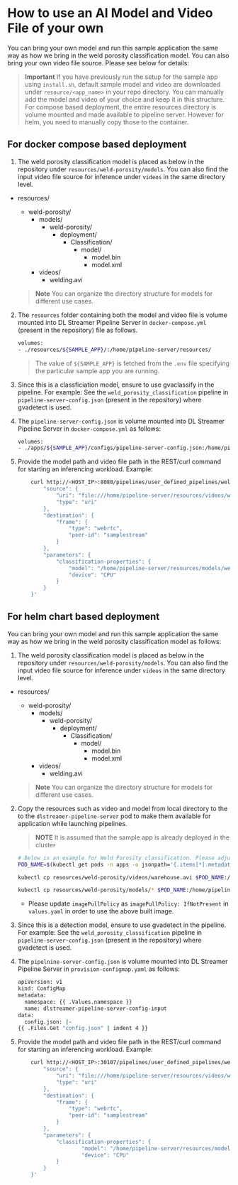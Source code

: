 # How to use an AI Model and Video File of your own


You can bring your own model and run this sample application the same way as how we bring in the weld porosity classification model. You can also bring your own video file source. Please see below for details:
>**Important** If you have previously run the setup for the sample app using `install.sh`, default sample model and video are downloaded under `resource/<app_name>` in your repo directory. You can manually add the model and video of your choice and keep it in this structure. 
For compose based deployment, the entire resources directory is volume mounted and made available to pipeline server. However for helm, you need to manually copy those to the container.

## For docker compose based deployment

1. The weld porosity classification model is placed as below in the repository under  `resources/weld-porosity/models`. You can also find the input video file source for inference under `videos` in the same directory level.

- resources/
  - weld-porosity/
    - models/
        - weld-porosity/
            - deployment/
                - Classification/
                    - model/
                        - model.bin
                        - model.xml
    - videos/
        - welding.avi

   > **Note**
   > You can organize the directory structure for models for different use cases.


2. The `resources` folder containing both the model and video file is volume mounted into DL Streamer Pipeline Server in `docker-compose.yml` (present in the repository) file as follows.
    ```sh
    volumes:
    - ./resources/${SAMPLE_APP}/:/home/pipeline-server/resources/
    ```
    > The value of `${SAMPLE_APP}` is fetched from the `.env` file specifying the particular sample app you are running.

3. Since this is a classficiation model, ensure to use gvaclassify in the pipeline. For example: See the `weld_porosity_classification` pipeline in `pipeline-server-config.json` (present in the repository) where gvadetect is used.

4. The `pipeline-server-config.json` is volume mounted into DL Streamer Pipeline Server in `docker-compose.yml` as follows:

    ```sh
    volumes:
    - ./apps/${SAMPLE_APP}/configs/pipeline-server-config.json:/home/pipeline-server/config.json
    ```

4. Provide the model path and video file path in the REST/curl command for starting an inferencing workload. Example:
    ```sh
        curl http://<HOST_IP>:8080/pipelines/user_defined_pipelines/weld_porosity_classification -X POST -H 'Content-Type: application/json' -d '{
            "source": {
                "uri": "file:///home/pipeline-server/resources/videos/welding.avi",
                "type": "uri"
            },
            "destination": {
                "frame": {
                    "type": "webrtc",
                    "peer-id": "samplestream"
                }
            },
            "parameters": {
                "classification-properties": {
                    "model": "/home/pipeline-server/resources/models/weld-porosity/deployment/Classification/model/model.xml",
                    "device": "CPU"
                }
            }
        }'
    ```

## For helm chart based deployment

You can bring your own model and run this sample application the same way as how we bring in the weld porosity classification model as follows:

1. The weld porosity classification model is placed as below in the repository under `resources/weld-porosity/models`. You can also find the input video file source for inference under `videos` in the same directory level.

- resources/
  - weld-porosity/
    - models/
        - weld-porosity/
            - deployment/
                - Classification/
                    - model/
                        - model.bin
                        - model.xml
    - videos/
        - welding.avi

   > **Note**
   > You can organize the directory structure for models for different use cases.


2. Copy the resources such as video and model from local directory to the to the `dlstreamer-pipeline-server` pod to make them available for application while launching pipelines.
    > **NOTE** It is assumed that the sample app is already deployed in the cluster
    ```sh
    # Below is an example for Weld Porosity classification. Please adjust the source path of models and videos appropriately for other sample applications.
    POD_NAME=$(kubectl get pods -n apps -o jsonpath='{.items[*].metadata.name}' | tr ' ' '\n' | grep deployment-dlstreamer-pipeline-server | head -n 1)

    kubectl cp resources/weld-porosity/videos/warehouse.avi $POD_NAME:/home/pipeline-server/resources/videos/ -c dlstreamer-pipeline-server -n apps

    kubectl cp resources/weld-porosity/models/* $POD_NAME:/home/pipeline-server/resources/models/ -c dlstreamer-pipeline-server -n apps
    ```
    - Please update `imagePullPolicy` as `imagePullPolicy: IfNotPresent` in `values.yaml` in order to use the above built image.

3. Since this is a detection model, ensure to use gvadetect in the pipeline. For example: See the `weld_porosity_classification` pipeline in `pipeline-server-config.json` (present in the repository) where gvadetect is used.

4. The `pipelnine-server-config.json` is volume mounted into DL Streamer Pipeline Server in `provision-configmap.yaml` as follows:

    ```sh
    apiVersion: v1
    kind: ConfigMap
    metadata:
      namespace: {{ .Values.namespace }}
      name: dlstreamer-pipeline-server-config-input
    data:
      config.json: |-
    {{ .Files.Get "config.json" | indent 4 }}
    ```

4. Provide the model path and video file path in the REST/curl command for starting an inferencing workload. Example:
    ```sh
        curl http://<HOST_IP>:30107/pipelines/user_defined_pipelines/weld_porosity_classification -X POST -H 'Content-Type: application/json' -d '{
            "source": {
                "uri": "file:///home/pipeline-server/resources/videos/welding.avi",
                "type": "uri"
            },
            "destination": {
                "frame": {
                    "type": "webrtc",
                    "peer-id": "samplestream"
                }
            },
            "parameters": {
                "classification-properties": {
                        "model": "/home/pipeline-server/resources/models/geti/weld_porosity_classification/deployment/Classification/model/model.xml",
                        "device": "CPU"
                }
            }
        }'
    ```